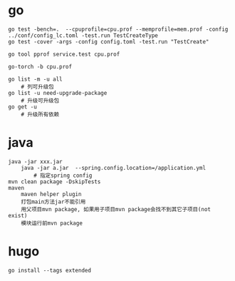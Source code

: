 
# go
    go test -bench=.  --cpuprofile=cpu.prof --memprofile=mem.prof -config ../conf/config_lc.toml -test.run TestCreateType
    go test -cover -args -config config.toml -test.run "TestCreate"

    go tool pprof service.test cpu.prof

    go-torch -b cpu.prof

    go list -m -u all
        # 列可升级包
    go list -u need-upgrade-package
        # 升级可升级包
    go get -u
        # 升级所有依赖
# java
    java -jar xxx.jar
        java -jar a.jar  --spring.config.location=/application.yml 
            # 指定spring config
    mvn clean package -DskipTests
    maven
        maven helper plugin
        打包main方法jar不能引用
        用父项目mvn package, 如果用子项目mvn package会找不到其它子项目(not exist)
        模块运行前mvn package
# hugo
    go install --tags extended